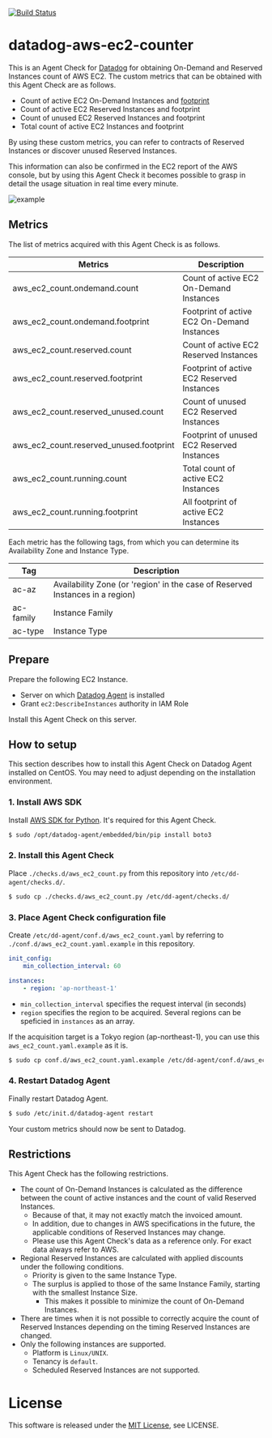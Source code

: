 [![Build Status](https://travis-ci.org/mounemoi/datadog-aws-ec2-counter.svg?branch=master)](https://travis-ci.org/mounemoi/datadog-aws-ec2-counter)

# datadog-aws-ec2-counter
This is an Agent Check for [Datadog](https://www.datadoghq.com/) for obtaining On-Demand and Reserved Instances count of AWS EC2.
The custom metrics that can be obtained with this Agent Check are as follows.

- Count of active EC2 On-Demand Instances and [footprint](http://docs.aws.amazon.com/AWSEC2/latest/UserGuide/ri-modification-instancemove.html)
- Count of active EC2 Reserved Instances and footprint
- Count of unused EC2 Reserved Instances and footprint
- Total count of active EC2 Instances and footprint

By using these custom metrics, you can refer to contracts of Reserved Instances or discover unused Reserved Instances.

This information can also be confirmed in the EC2 report of the AWS console, but by using this Agent Check it becomes possible to grasp in detail the usage situation in real time every minute.

![example](https://raw.githubusercontent.com/mounemoi/datadog-aws-ec2-counter/images/example.png "example")

## Metrics

The list of metrics acquired with this Agent Check is as follows.

| Metrics | Description |
|-|-|
| aws_ec2_count.ondemand.count | Count of active EC2 On-Demand Instances |
| aws_ec2_count.ondemand.footprint | Footprint of active EC2 On-Demand Instances |
| aws_ec2_count.reserved.count | Count of active EC2 Reserved Instances |
| aws_ec2_count.reserved.footprint | Footprint of active EC2 Reserved Instances |
| aws_ec2_count.reserved_unused.count | Count of unused EC2 Reserved Instances |
| aws_ec2_count.reserved_unused.footprint | Footprint of unused EC2 Reserved Instances |
| aws_ec2_count.running.count | Total count of active EC2 Instances |
| aws_ec2_count.running.footprint | All footprint of active EC2 Instances |

Each metric has the following tags, from which you can determine its Availability Zone and Instance Type.

| Tag | Description |
|-|-|
| ac-az | Availability Zone (or 'region' in the case of Reserved Instances in a region) |
| ac-family | Instance Family |
| ac-type | Instance Type |

## Prepare

Prepare the following EC2 Instance.

- Server on which [Datadog Agent](http://docs.datadoghq.com/guides/basic_agent_usage/) is installed
- Grant `ec2:DescribeInstances` authority in IAM Role

Install this Agent Check on this server.

## How to setup

This section describes how to install this Agent Check on Datadog Agent installed on CentOS. You may need to adjust depending on the installation environment.

### 1. Install AWS SDK

Install [AWS SDK for Python](https://aws.amazon.com/sdk-for-python/). It's required for this Agent Check.

```bash
$ sudo /opt/datadog-agent/embedded/bin/pip install boto3
```

### 2. Install this Agent Check
Place `./checks.d/aws_ec2_count.py` from this repository into `/etc/dd-agent/checks.d/`.

```bash
$ sudo cp ./checks.d/aws_ec2_count.py /etc/dd-agent/checks.d/
```

### 3. Place Agent Check configuration file
Create `/etc/dd-agent/conf.d/aws_ec2_count.yaml` by referring to `./conf.d/aws_ec2_count.yaml.example` in this repository.

```yaml:aws_ec2_count.yaml
init_config:
    min_collection_interval: 60

instances:
    - region: 'ap-northeast-1'
```

- `min_collection_interval` specifies the request interval (in seconds)
- `region` specifies the region to be acquired. Several regions can be speficied in `instances` as an array.

If the acquisition target is a Tokyo region (ap-northeast-1), you can use this `aws_ec2_count.yaml.example` as it is.

```bash
$ sudo cp conf.d/aws_ec2_count.yaml.example /etc/dd-agent/conf.d/aws_ec2_count.yaml
```

### 4. Restart Datadog Agent
Finally restart Datadog Agent.

```bash
$ sudo /etc/init.d/datadog-agent restart
```

Your custom metrics should now be sent to Datadog.

## Restrictions
This Agent Check has the following restrictions.

- The count of On-Demand Instances is calculated as the difference between the count of active instances and the count of valid Reserved Instances.
    - Because of that, it may not exactly match the invoiced amount.
    - In addition, due to changes in AWS specifications in the future, the applicable conditions of Reserved Instances may change.
    - Please use this Agent Check's data as a reference only. For exact data always refer to AWS.
- Regional Reserved Instances are calculated with applied discounts under the following conditions.
    - Priority is given to the same Instance Type.
    - The surplus is applied to those of the same Instance Family, starting with the smallest Instance Size.
        - This makes it possible to minimize the count of On-Demand Instances.
- There are times when it is not possible to correctly acquire the count of Reserved Instances depending on the timing Reserved Instances are changed.
- Only the following instances are supported.
    - Platform is `Linux/UNIX`.
    - Tenancy is `default`.
    - Scheduled Reserved Instances are not supported.

# License
This software is released under the [MIT License](http://opensource.org/licenses/MIT), see LICENSE.

